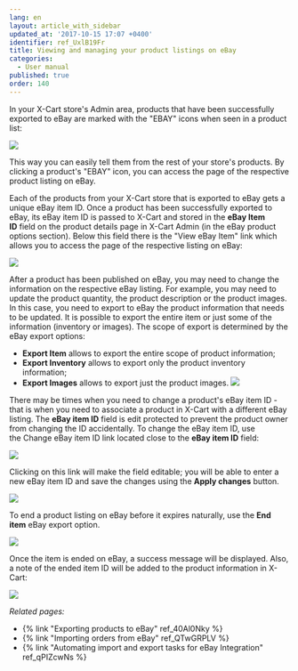 ```yaml
---
lang: en
layout: article_with_sidebar
updated_at: '2017-10-15 17:07 +0400'
identifier: ref_UxlB19Fr
title: Viewing and managing your product listings on eBay
categories:
  - User manual
published: true
order: 140
---
```



In your X-Cart store's Admin area, products that have been successfully exported to eBay are marked with the "EBAY" icons when seen in a product list:

![]({{site.baseurl}}/attachments/9306771/9439197.png)

This way you can easily tell them from the rest of your store's products. By clicking a product's "EBAY" icon, you can access the page of the respective product listing on eBay.

Each of the products from your X-Cart store that is exported to eBay gets a unique eBay item ID. Once a product has been successfully exported to eBay, its eBay item ID is passed to X-Cart and stored in the **eBay Item ID** field on the product details page in X-Cart Admin (in the eBay product options section). Below this field there is the "View eBay Item" link which allows you to access the page of the respective listing on eBay:

![]({{site.baseurl}}/attachments/9306771/9439191.png)

After a product has been published on eBay, you may need to change the information on the respective eBay listing. For example, you may need to update the product quantity, the product description or the product images. In this case, you need to export to eBay the product information that needs to be updated. It is possible to export the entire item or just some of the information (inventory or images). The scope of export is determined by the eBay export options:

*   **Export Item** allows to export the entire scope of product information;
*   **Export Inventory** allows to export only the product inventory information;
*   **Export Images** allows to export just the product images.
    ![]({{site.baseurl}}/attachments/9306771/9439192.png)

There may be times when you need to change a product's eBay item ID - that is when you need to associate a product in X-Cart with a different eBay listing. The **eBay item ID** field is edit protected to prevent the product owner from changing the ID accidentally. To change the eBay item ID, use the Change eBay item ID link located close to the **eBay item ID** field:

![]({{site.baseurl}}/attachments/9306771/9439193.png)

Clicking on this link will make the field editable; you will be able to enter a new eBay item ID and save the changes using the **Apply changes** button.

![]({{site.baseurl}}/attachments/9306771/9439194.png)

To end a product listing on eBay before it expires naturally, use the **End item** eBay export option.

![]({{site.baseurl}}/attachments/9306771/9439195.png)

Once the item is ended on eBay, a success message will be displayed. Also, a note of the ended item ID will be added to the product information in X-Cart:

![]({{site.baseurl}}/attachments/9306771/9439196.png)

_Related pages:_

*   {% link "Exporting products to eBay" ref_40Al0Nky %}
*   {% link "Importing orders from eBay" ref_QTwGRPLV %}
*   {% link "Automating import and export tasks for eBay Integration" ref_qPIZcwNs %}
